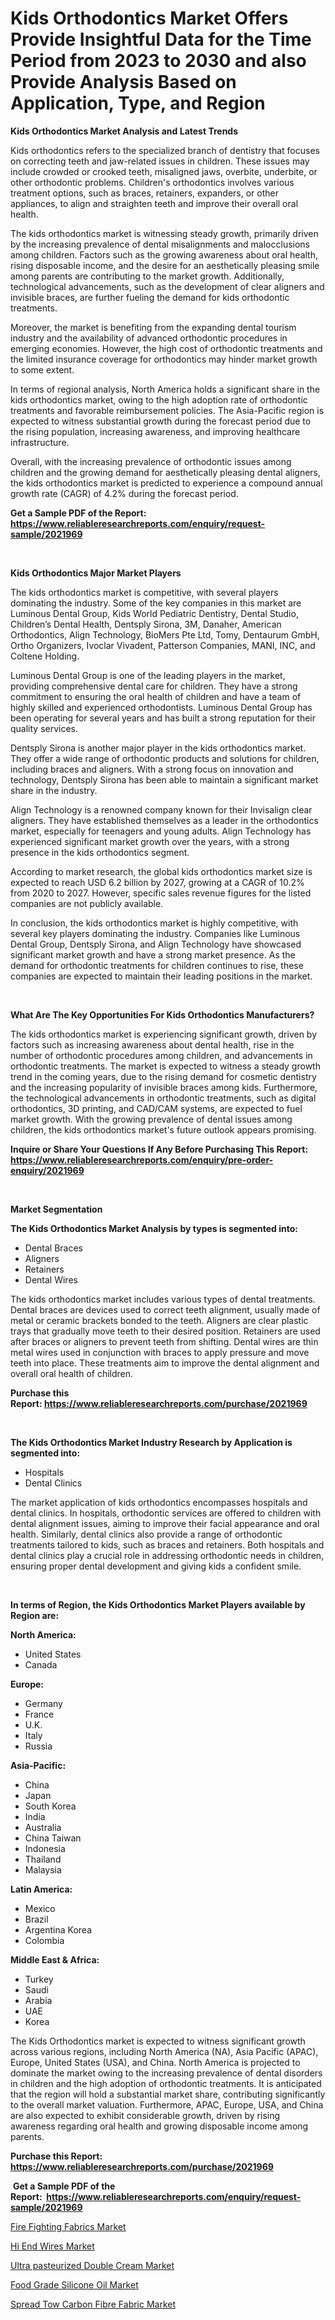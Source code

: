<p><h1>Kids Orthodontics Market Offers Provide Insightful Data for the Time Period from 2023 to 2030 and also Provide Analysis Based on Application, Type, and Region</h1></p><p><strong>Kids Orthodontics Market Analysis and Latest Trends</strong></p>
<p><p>Kids orthodontics refers to the specialized branch of dentistry that focuses on correcting teeth and jaw-related issues in children. These issues may include crowded or crooked teeth, misaligned jaws, overbite, underbite, or other orthodontic problems. Children's orthodontics involves various treatment options, such as braces, retainers, expanders, or other appliances, to align and straighten teeth and improve their overall oral health.</p><p>The kids orthodontics market is witnessing steady growth, primarily driven by the increasing prevalence of dental misalignments and malocclusions among children. Factors such as the growing awareness about oral health, rising disposable income, and the desire for an aesthetically pleasing smile among parents are contributing to the market growth. Additionally, technological advancements, such as the development of clear aligners and invisible braces, are further fueling the demand for kids orthodontic treatments.</p><p>Moreover, the market is benefiting from the expanding dental tourism industry and the availability of advanced orthodontic procedures in emerging economies. However, the high cost of orthodontic treatments and the limited insurance coverage for orthodontics may hinder market growth to some extent.</p><p>In terms of regional analysis, North America holds a significant share in the kids orthodontics market, owing to the high adoption rate of orthodontic treatments and favorable reimbursement policies. The Asia-Pacific region is expected to witness substantial growth during the forecast period due to the rising population, increasing awareness, and improving healthcare infrastructure.</p><p>Overall, with the increasing prevalence of orthodontic issues among children and the growing demand for aesthetically pleasing dental aligners, the kids orthodontics market is predicted to experience a compound annual growth rate (CAGR) of 4.2% during the forecast period.</p></p>
<p><strong>Get a Sample PDF of the Report:&nbsp; <a href="https://www.reliableresearchreports.com/enquiry/request-sample/2021969">https://www.reliableresearchreports.com/enquiry/request-sample/2021969</a></strong></p>
<p>&nbsp;</p>
<p><strong>Kids Orthodontics Major Market Players</strong></p>
<p><p>The kids orthodontics market is competitive, with several players dominating the industry. Some of the key companies in this market are Luminous Dental Group, Kids World Pediatric Dentistry, Dental Studio, Children’s Dental Health, Dentsply Sirona, 3M, Danaher, American Orthodontics, Align Technology, BioMers Pte Ltd, Tomy, Dentaurum GmbH, Ortho Organizers, Ivoclar Vivadent, Patterson Companies, MANI, INC, and Coltene Holding.</p><p>Luminous Dental Group is one of the leading players in the market, providing comprehensive dental care for children. They have a strong commitment to ensuring the oral health of children and have a team of highly skilled and experienced orthodontists. Luminous Dental Group has been operating for several years and has built a strong reputation for their quality services.</p><p>Dentsply Sirona is another major player in the kids orthodontics market. They offer a wide range of orthodontic products and solutions for children, including braces and aligners. With a strong focus on innovation and technology, Dentsply Sirona has been able to maintain a significant market share in the industry.</p><p>Align Technology is a renowned company known for their Invisalign clear aligners. They have established themselves as a leader in the orthodontics market, especially for teenagers and young adults. Align Technology has experienced significant market growth over the years, with a strong presence in the kids orthodontics segment.</p><p>According to market research, the global kids orthodontics market size is expected to reach USD 6.2 billion by 2027, growing at a CAGR of 10.2% from 2020 to 2027. However, specific sales revenue figures for the listed companies are not publicly available.</p><p>In conclusion, the kids orthodontics market is highly competitive, with several key players dominating the industry. Companies like Luminous Dental Group, Dentsply Sirona, and Align Technology have showcased significant market growth and have a strong market presence. As the demand for orthodontic treatments for children continues to rise, these companies are expected to maintain their leading positions in the market.</p></p>
<p>&nbsp;</p>
<p><strong>What Are The Key Opportunities For Kids Orthodontics Manufacturers?</strong></p>
<p><p>The kids orthodontics market is experiencing significant growth, driven by factors such as increasing awareness about dental health, rise in the number of orthodontic procedures among children, and advancements in orthodontic treatments. The market is expected to witness a steady growth trend in the coming years, due to the rising demand for cosmetic dentistry and the increasing popularity of invisible braces among kids. Furthermore, the technological advancements in orthodontic treatments, such as digital orthodontics, 3D printing, and CAD/CAM systems, are expected to fuel market growth. With the growing prevalence of dental issues among children, the kids orthodontics market's future outlook appears promising.</p></p>
<p><strong>Inquire or Share Your Questions If Any Before Purchasing This Report: <a href="https://www.reliableresearchreports.com/enquiry/pre-order-enquiry/2021969">https://www.reliableresearchreports.com/enquiry/pre-order-enquiry/2021969</a></strong></p>
<p>&nbsp;</p>
<p><strong>Market Segmentation</strong></p>
<p><strong>The Kids Orthodontics Market Analysis by types is segmented into:</strong></p>
<p><ul><li>Dental Braces</li><li>Aligners</li><li>Retainers</li><li>Dental Wires</li></ul></p>
<p><p>The kids orthodontics market includes various types of dental treatments. Dental braces are devices used to correct teeth alignment, usually made of metal or ceramic brackets bonded to the teeth. Aligners are clear plastic trays that gradually move teeth to their desired position. Retainers are used after braces or aligners to prevent teeth from shifting. Dental wires are thin metal wires used in conjunction with braces to apply pressure and move teeth into place. These treatments aim to improve the dental alignment and overall oral health of children.</p></p>
<p><strong>Purchase this Report:&nbsp;<a href="https://www.reliableresearchreports.com/purchase/2021969">https://www.reliableresearchreports.com/purchase/2021969</a></strong></p>
<p>&nbsp;</p>
<p><strong>The Kids Orthodontics Market Industry Research by Application is segmented into:</strong></p>
<p><ul><li>Hospitals</li><li>Dental Clinics</li></ul></p>
<p><p>The market application of kids orthodontics encompasses hospitals and dental clinics. In hospitals, orthodontic services are offered to children with dental alignment issues, aiming to improve their facial appearance and oral health. Similarly, dental clinics also provide a range of orthodontic treatments tailored to kids, such as braces and retainers. Both hospitals and dental clinics play a crucial role in addressing orthodontic needs in children, ensuring proper dental development and giving kids a confident smile.</p></p>
<p>&nbsp;</p>
<p><strong>In terms of Region, the Kids Orthodontics Market Players available by Region are:</strong></p>
<p>
    <p> <strong> North America: </strong>
        <ul>
            <li>United States</li>
            <li>Canada</li>
        </ul>
        </p> 
    <p> <strong> Europe: </strong>
        <ul>
            <li>Germany</li>
            <li>France</li>
            <li>U.K.</li>
            <li>Italy</li>
            <li>Russia</li>
        </ul>
        </p> 
    <p> <strong> Asia-Pacific: </strong>
        <ul>
            <li>China</li>
            <li>Japan</li>
            <li>South Korea</li>
            <li>India</li>
            <li>Australia</li>
            <li>China Taiwan</li>
            <li>Indonesia</li>
            <li>Thailand</li>
            <li>Malaysia</li>
        </ul>
        </p> 
    <p> <strong> Latin America: </strong>
        <ul>
            <li>Mexico</li>
            <li>Brazil</li>
            <li>Argentina Korea</li>
            <li>Colombia</li>
        </ul>
        </p> 
    <p> <strong> Middle East & Africa: </strong>
        <ul>
            <li>Turkey</li>
            <li>Saudi</li>
            <li>Arabia</li>
            <li>UAE</li>
            <li>Korea</li>
        </ul>
    </p>
    </p>
<p><p>The Kids Orthodontics market is expected to witness significant growth across various regions, including North America (NA), Asia Pacific (APAC), Europe, United States (USA), and China. North America is projected to dominate the market owing to the increasing prevalence of dental disorders in children and the high adoption of orthodontic treatments. It is anticipated that the region will hold a substantial market share, contributing significantly to the overall market valuation. Furthermore, APAC, Europe, USA, and China are also expected to exhibit considerable growth, driven by rising awareness regarding oral health and growing disposable income among parents.</p></p>
<p><strong>Purchase this Report: <a href="https://www.reliableresearchreports.com/purchase/2021969">https://www.reliableresearchreports.com/purchase/2021969</a></strong></p>
<p>&nbsp;<strong>Get a Sample PDF of the Report:&nbsp;&nbsp;<a href="https://www.reliableresearchreports.com/enquiry/request-sample/2021969">https://www.reliableresearchreports.com/enquiry/request-sample/2021969</a></strong></p>
<p><strong></strong></p>
<p><p><a href="https://medium.com/@lacyquitzon/fire-fighting-fabrics-market-research-report-its-history-and-forecast-2023-to-2030-95eddd55d7b8">Fire Fighting Fabrics Market</a></p><p><a href="https://github.com/aasishrp01/Market-Research-Report-List-1/blob/main/hi-end-wires-market.md">Hi End Wires Market</a></p><p><a href="https://github.com/rahu1506/Market-Research-Report-List-1/blob/main/ultra-pasteurized-double-cream-market.md">Ultra pasteurized Double Cream Market</a></p><p><a href="https://medium.com/@erickasauer/food-grade-silicone-oil-market-size-reveals-the-best-marketing-channels-in-global-industry-c875699d79cd">Food Grade Silicone Oil Market</a></p><p><a href="https://medium.com/@vergiekunze/spread-tow-carbon-fibre-fabric-market-trends-forecast-and-competitive-analysis-to-2030-4f9a4c81381a">Spread Tow Carbon Fibre Fabric Market</a></p></p>